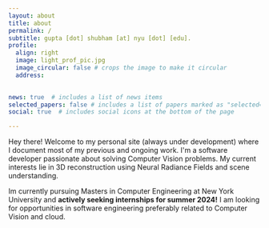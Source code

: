 ```yaml
---
layout: about
title: about
permalink: /
subtitle: gupta [dot] shubham [at] nyu [dot] [edu]. 
profile:
  align: right
  image: light_prof_pic.jpg
  image_circular: false # crops the image to make it circular
  address: 
  

news: true  # includes a list of news items
selected_papers: false # includes a list of papers marked as "selected={true}"
social: true  # includes social icons at the bottom of the page

---
```


Hey there! Welcome to my personal site (always under development) where I document most of my previous and ongoing work. I'm a software developer passionate about solving Computer Vision problems. My current interests lie in 3D reconstruction using Neural Radiance Fields and scene understanding.

Im currently pursuing Masters in Computer Engineering at New York University and <b>actively seeking internships for summer 2024!</b> I am looking for opportunities in software engineering preferably related to Computer Vision and cloud.

<!-- Write your biography here. Tell the world about yourself. Link to your favorite [subreddit](http://reddit.com). You can put a picture in, too. The code is already in, just name your picture `prof_pic.jpg` and put it in the `img/` folder.

Put your address / P.O. box / other info right below your picture. You can also disable any these elements by editing `profile` property of the YAML header of your `_pages/about.md`. Edit `_bibliography/papers.bib` and Jekyll will render your [publications page](/al-folio/publications/) automatically.

Link to your social media connections, too. This theme is set up to use [Font Awesome icons](http://fortawesome.github.io/Font-Awesome/) and [Academicons](https://jpswalsh.github.io/academicons/), like the ones below. Add your Facebook, Twitter, LinkedIn, Google Scholar, or just disable all of them. -->
